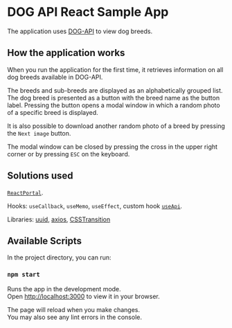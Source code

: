 # DOG API React Sample App

The application uses [DOG-API](https://dog.ceo/dog-api/documentation/) to view dog breeds.

## How the application works
When you run the application for the first time, it retrieves information on all dog breeds available in DOG-API. 

The breeds and sub-breeds are displayed as an alphabetically grouped list.  The dog breed is presented as a button with the breed name as the button label.
Pressing the button opens a modal window in which a random photo of a specific breed is displayed.

It is also possible to download another random photo of a breed by pressing the `Next image` button.

The modal window can be closed by pressing the cross in the upper right corner or by pressing `ESC` on the keyboard.

## Solutions used
[`ReactPortal`](https://pl.reactjs.org/docs/portals.html).

Hooks: `useCallback`, `useMemo`, `useEffect`, custom hook [`useApi`](https://github.com/rom-ero/react-dog-api/blob/master/src/hooks/useApi.js).

Libraries:  [uuid](https://www.npmjs.com/package/uuid), [axios](https://www.npmjs.com/package/axios), [CSSTransition](https://github.com/reactjs/react-transition-group)
## Available Scripts

In the project directory, you can run:

### `npm start`

Runs the app in the development mode.\
Open [http://localhost:3000](http://localhost:3000) to view it in your browser.

The page will reload when you make changes.\
You may also see any lint errors in the console.
 